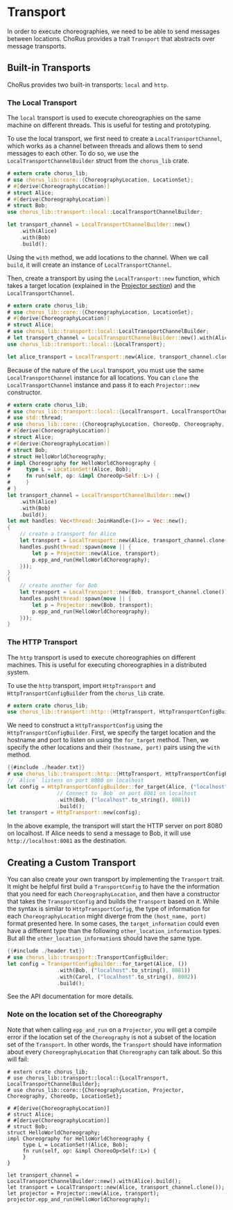 # Transport

In order to execute choreographies, we need to be able to send messages between locations. ChoRus provides a trait `Transport` that abstracts over message transports.

## Built-in Transports

ChoRus provides two built-in transports: `local` and `http`.

### The Local Transport

The `local` transport is used to execute choreographies on the same machine on different threads. This is useful for testing and prototyping.

To use the local transport, we first need to create a `LocalTransportChannel`, which works as a channel between threads and allows them to send messages to each other. To do so, we use the `LocalTransportChannelBuilder` struct from the `chorus_lib` crate.

```rust
# extern crate chorus_lib;
# use chorus_lib::core::{ChoreographyLocation, LocationSet};
# #[derive(ChoreographyLocation)]
# struct Alice;
# #[derive(ChoreographyLocation)]
# struct Bob;
use chorus_lib::transport::local::LocalTransportChannelBuilder;

let transport_channel = LocalTransportChannelBuilder::new()
    .with(Alice)
    .with(Bob)
    .build();
```

Using the `with` method, we add locations to the channel. When we call `build`, it will create an instance of `LocalTransportChannel`.

Then, create a transport by using the `LocalTransport::new` function, which takes a target location (explained in the [Projector section](./guide-projector.md)) and the `LocalTransportChannel`.

```rust
# extern crate chorus_lib;
# use chorus_lib::core::{ChoreographyLocation, LocationSet};
# #[derive(ChoreographyLocation)]
# struct Alice;
# use chorus_lib::transport::local::LocalTransportChannelBuilder;
# let transport_channel = LocalTransportChannelBuilder::new().with(Alice).build();
use chorus_lib::transport::local::{LocalTransport};

let alice_transport = LocalTransport::new(Alice, transport_channel.clone());
```

Because of the nature of the `Local` transport, you must use the same `LocalTransportChannel` instance for all locations. You can `clone` the `LocalTransportChannel` instance and pass it to each `Projector::new` constructor.

```rust
# extern crate chorus_lib;
# use chorus_lib::transport::local::{LocalTransport, LocalTransportChannelBuilder};
# use std::thread;
# use chorus_lib::core::{ChoreographyLocation, ChoreoOp, Choreography, Projector, LocationSet};
# #[derive(ChoreographyLocation)]
# struct Alice;
# #[derive(ChoreographyLocation)]
# struct Bob;
# struct HelloWorldChoreography;
# impl Choreography for HelloWorldChoreography {
#     type L = LocationSet!(Alice, Bob);
#     fn run(self, op: &impl ChoreoOp<Self::L>) {
#     }
# }
let transport_channel = LocalTransportChannelBuilder::new()
    .with(Alice)
    .with(Bob)
    .build();
let mut handles: Vec<thread::JoinHandle<()>> = Vec::new();
{
    // create a transport for Alice
    let transport = LocalTransport::new(Alice, transport_channel.clone());
    handles.push(thread::spawn(move || {
        let p = Projector::new(Alice, transport);
        p.epp_and_run(HelloWorldChoreography);
    }));
}
{
    // create another for Bob
    let transport = LocalTransport::new(Bob, transport_channel.clone());
    handles.push(thread::spawn(move || {
        let p = Projector::new(Bob, transport);
        p.epp_and_run(HelloWorldChoreography);
    }));
}
```

### The HTTP Transport

The `http` transport is used to execute choreographies on different machines. This is useful for executing choreographies in a distributed system.

To use the `http` transport, import `HttpTransport` and `HttpTransportConfigBuilder` from the `chorus_lib` crate.

```rust
# extern crate chorus_lib;
use chorus_lib::transport::http::{HttpTransport, HttpTransportConfigBuilder};
```

We need to construct a `HttpTransportConfig` using the `HttpTransportConfigBuilder`. First, we specify the target location and the hostname and port to listen on using the `for_target` method. Then, we specify the other locations and their `(hostname, port)` pairs using the `with` method.

```rust
{{#include ./header.txt}}
# use chorus_lib::transport::http::{HttpTransport, HttpTransportConfigBuilder};
// `Alice` listens on port 8080 on localhost
let config = HttpTransportConfigBuilder::for_target(Alice, ("localhost".to_string(), 8080))
                // Connect to `Bob` on port 8081 on localhost
                .with(Bob, ("localhost".to_string(), 8081))
                .build();
let transport = HttpTransport::new(config);
```

In the above example, the transport will start the HTTP server on port 8080 on localhost. If Alice needs to send a message to Bob, it will use `http://localhost:8081` as the destination.

## Creating a Custom Transport

You can also create your own transport by implementing the `Transport` trait. It might be helpful first build a `TransportConfig` to have the the information that you need for each `ChoreographyLocation`, and then have a constructor that takes the `TransportConfig` and builds the `Transport` based on it. While the syntax is similar to `HttpTransportConfig`, the type of information for each `ChoreographyLocation` might diverge from the `(host_name, port)` format presented here. In some cases, the `target_information` could even have a different type than the following `other_location_information` types. But all the `other_location_information`s should have the same type.

```rust
{{#include ./header.txt}}
# use chorus_lib::transport::TransportConfigBuilder;
let config = TransportConfigBuilder::for_target(Alice, ())
                .with(Bob, ("localhost".to_string(), 8081))
                .with(Carol, ("localhost".to_string(), 8082))
                .build();
```

See the API documentation for more details.

### Note on the location set of the Choreography

Note that when calling `epp_and_run` on a `Projector`, you will get a compile error if the location set of the `Choreography` is not a subset of the location set of the `Transport`. In other words, the `Transport` should have information about every `ChoreographyLocation` that `Choreography` can talk about. So this will fail:

```rust, compile_fail
# extern crate chorus_lib;
# use chorus_lib::transport::local::{LocalTransport, LocalTransportChannelBuilder};
# use chorus_lib::core::{ChoreographyLocation, Projector, Choreography, ChoreoOp, LocationSet};

# #[derive(ChoreographyLocation)]
# struct Alice;
# #[derive(ChoreographyLocation)]
# struct Bob;
struct HelloWorldChoreography;
impl Choreography for HelloWorldChoreography {
     type L = LocationSet!(Alice, Bob);
     fn run(self, op: &impl ChoreoOp<Self::L>) {
     }
}

let transport_channel = LocalTransportChannelBuilder::new().with(Alice).build();
let transport = LocalTransport::new(Alice, transport_channel.clone());
let projector = Projector::new(Alice, transport);
projector.epp_and_run(HelloWorldChoreography);
```
